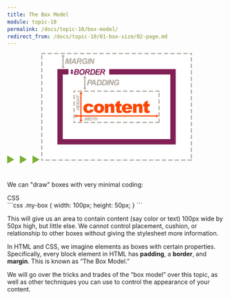 ```yaml
---
title: The Box Model
module: topic-10
permalink: /docs/topic-10/box-model/
redirect_from: /docs/topic-10/01-box-size/02-page.md
---
```


<img src="./../../../img/arrow-divider.svg" style="width: 75px; border: none; margin: 0px 0 20px 0" />

<img src="../img/box-model-full.gif" alt="the full css box model" style="width: 350px; margin: 0 auto 30px;" />

We can "draw" boxes with very minimal coding:

<div id="code-heading">CSS</div>
```css
.my-box {
  width: 100px;
  height: 50px;
}
```

This will give us an area to contain content (say color or text) 100px wide by 50px high, but little else. We cannot control placement, cushion, or relationship to other boxes without giving the stylesheet more information.

In HTML and CSS, we imagine elements as boxes with certain properties. Specifically, every block element in HTML has **padding**, a **border**, and **margin**. This is known as “The Box Model.”

We will go over the tricks and trades of the “box model” over this topic, as well as other techniques you can use to control the appearance of your content.
